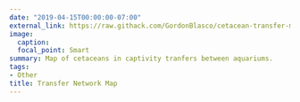 ```yaml
---
date: "2019-04-15T00:00:00-07:00"
external_link: https://raw.githack.com/GordonBlasco/cetacean-transfer-map/master/cetamapfinal.html
image:
  caption: 
  focal_point: Smart
summary: Map of cetaceans in captivity tranfers between aquariums.  
tags:
- Other
title: Transfer Network Map
---
```

